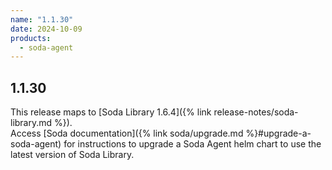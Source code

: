 ```yaml
---
name: "1.1.30"
date: 2024-10-09
products:
  - soda-agent
---
```

## 1.1.30

This release maps to [Soda Library 1.6.4]({% link release-notes/soda-library.md %}). <br />
Access [Soda documentation]({% link soda/upgrade.md %}#upgrade-a-soda-agent) for instructions to upgrade a Soda Agent helm chart to use the latest version of Soda Library.